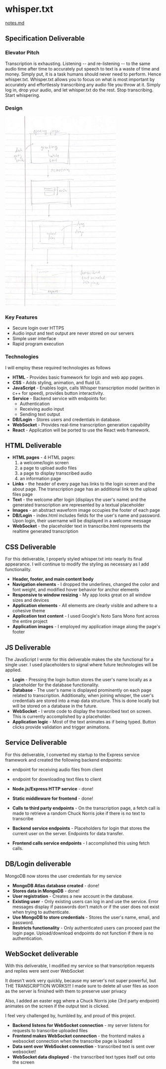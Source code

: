 # whisper.txt
[notes.md](notes.md)

## Specification Deliverable
### Elevator Pitch
Transcription is exhausting. Listening -- and re-listening -- to the same audio time after time to accurately put speech to text is a waste of time and money. Simply put, it is a task humans should never need to perform. Hence whisper.txt.
Whisper.txt allows you to focus on what is most important by accurately and effortlessly transcribing any audio file you throw at it. Simply log in, drop your audio, and let whisper.txt do the rest.
Stop transcribing. Start whispering.

### Design
![](Service/whisper_mock_UI.jpg)

### Key Features
- Secure login over HTTPS
- Audio input and text output are never stored on our servers
- Simple user interface
- Rapid program execution

### Technologies
I will employ these required technologies as follows
- **HTML** - Provides basic framework for login and web app pages.
- **CSS** - Adds styling, animation, and fluid UI.
- **JavaScript** - Enables login, calls Whisper transcription model (written in c++ for speed), provides button interactivity.
- **Service** - Backend service with endpoints for:
  - Authentication
  - Receiving audio input
  - Sending text output
- **DB/Login** - Stores users and credentials in database. 
- **WebSocket** - Provides real-time transcription generation capability
- **React** - Application will be ported to use the React web framework.

## HTML Deliverable
- **HTML pages** - 4 HTML pages: 
  1. a welcome/login screen
  2. a page to upload audio files
  3. a page to display transcribed audio
  4. an information page
- **Links** - the header of every page has links to the login screen and the about page. The transcription page has an additional link to the upload files page
- **Text** - the welcome after login (displays the user's name) and the generated transcription are represented by a textual placeholder
- **Images** - an abstract waveform image occupies the footer of each page
- **DB/Login** - index.html includes fields for the user's name and password. Upon login, their username will be displayed in a welcome message
- **WebSocket** - the placeholder text in transcribe.html represents the realtime generated transcription

## CSS Deliverable
For this deliverable, I properly styled whisper.txt into nearly its final appearance. I will continue to modify the styling as necessary as I add functionality.

- **Header, footer, and main content body**
- **Navigation elements** - I dropped the underlines, changed the color and font weight, and modified hover behavior for anchor elements
- **Responsive to window resizing** - My app looks great on all window sizes and devices
- **Application elements** - All elements are clearly visible and adhere to a cohesive theme
- **Application text content** - I used Google's Noto Sans Mono font across the entire project
- **Application images** - I employed my application image along the page's footer

## JS Deliverable
The JavaScript I wrote for this deliverable makes the site functional for a single user. I used placeholders to signal where future technologies will be applied.

- **Login** - Pressing the login button stores the user's name locally as a placeholder for the database functionality.
- **Database** - The user's name is displayed prominently on each page related to transcription. Additionally, when joining whisper, the user's credentials are stored into a map data structure. This is done locally but will be stored on a database in the future.
- **WebSocket** - I wrote code to display the transcribed text on screen. This is currently accomplished by a placeholder.
- **Application logic** - Most of the text animates as if being typed. Button clicks provide validation and trigger animations.

## Service Deliverable
For this deliverable, I converted my startup to the Express service framework and created the following backend endpoints:
- endpoint for receiving audio files from client
- endpoint for downloading text files to client

- **Node.js/Express HTTP service** - done!
- **Static middleware for frontend** - done!
- **Calls to third party endpoints** - On the transcription page, a fetch call is made to retrieve a random Chuck Norris joke if there is no text to transcribe
- **Backend service endpoints** - Placeholders for login that stores the current user on the server. Endpoints for data transfer.
- **Frontend calls service endpoints** - I accomplished this using fetch calls.

## DB/Login deliverable
MongoDB now stores the user credentials for my service

- **MongoDB Atlas database created** - done!
- **Stores data in MongoDB** - done!
- **User registration** - Creates a new account in the database.
- **Existing user** - Only existing users can log in and use the service. Error messages display if passwords don't match or if the user does not exist when trying to authenticate.
- **Use MongoDB to store credentials** - Stores the user's name, email, and password.
- **Restricts functionality** - Only authenticated users can proceed past the login page. Upload/download endpoints do not function if there is no authentication.

## WebSocket deliverable
With this deliverable, I modified my service so that transcription requests and replies were sent over WebSocket

It doesn't work very quickly, because my server's not super powerful, but THE TRANSCRIPTION WORKS!!! I made sure to delete all user files as soon as the server is finished with them to preserve user privacy

Also, I added an easter egg where a Chuck Norris joke (3rd party endpoint) animates on the screen if the output text is clicked. 

I feel very challenged by, humbled by, and proud of this project.

- **Backend listens for WebSocket connection** - my server listens for requests to transcribe uploaded files
- **Frontend makes WebSocket connection** - the frontend makes a websocket connection when the transcribe page is loaded
- **Data sent over WebSocket connection** - transcribed text is sent over websocket!
- **WebSocket data displayed** - the transcribed text types itself out onto the screen